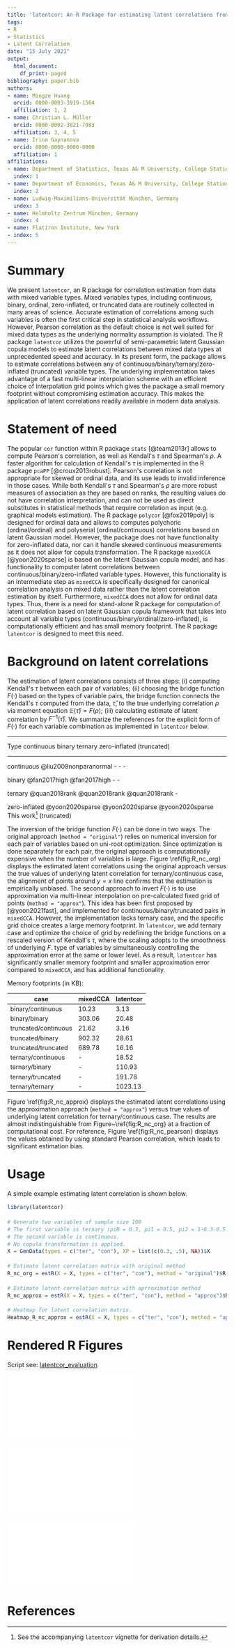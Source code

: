```yaml
---
title: 'latentcor: An R Package for estimating latent correlations from mixed data types'
tags:
- R
- Statistics
- Latent Correlation
date: "15 July 2021"
output:
  html_document:
    df_print: paged
bibliography: paper.bib
authors:
- name: Mingze Huang
  orcid: 0000-0003-3919-1564
  affiliation: 1, 2
- name: Christian L. Müller
  orcid: 0000-0002-3821-7083
  affiliation: 3, 4, 5
- name: Irina Gaynanova
  orcid: 0000-0000-0000-0000
  affiliation: 1
affiliations:
- name: Department of Statistics, Texas A& M University, College Station, TX
  index: 1
- name: Department of Economics, Texas A& M University, College Station, TX
  index: 2
- name: Ludwig-Maximilians-Universität München, Germany
  index: 3
- name: Helmholtz Zentrum München, Germany
  index: 4
- name: Flatiron Institute, New York
- index: 5
---
```



# Summary

We present `latentcor`, an R package for correlation estimation from data with mixed variable types. Mixed variables types, including continuous, binary, ordinal, zero-inflated, or truncated data are routinely collected in many areas of science. Accurate estimation of correlations among such variables is often the first critical step in statistical analysis workflows. However, Pearson correlation as the default choice is not well suited for mixed data types as the underlying normality assumption is violated. The R package `latentcor` utilizes the powerful of semi-parametric latent Gaussian copula models to estimate latent correlations between mixed data types at unprecedented speed and accuracy. In its present form, the package allows to estimate correlations between any of continuous/binary/ternary/zero-inflated (truncated) variable types. The underlying implementation takes advantage of a fast multi-linear interpolation scheme with an efficient choice of interpolation grid points which gives the package a small memory footprint without compromising estimation accuracy. This makes the application of latent correlations readily available in modern data analysis. 

# Statement of need

The popular `cor` function within R package `stats` [@team2013r] allows to compute Pearson's correlation, as well as Kendall's $\tau$ and Spearman's $\rho$.  A faster algorithm for calculation of Kendall's $\tau$ is implemented in the R package `pcaPP` [@croux2013robust]. Pearson's correlation is not appropriate for skewed or ordinal data, and its use leads to invalid inference in those cases. While both Kendall's $\tau$ and Spearman's $\rho$ are more robust measures of association as they are based on ranks, the resulting values do not have correlation interpretation, and can not be used as direct substitutes in statistical methods that require correlation as input (e.g. graphical models estimation). The R package `polycor` [@fox2019poly] is designed for ordinal data and allows to computes polychoric (ordinal/ordinal) and polyserial (ordinal/continuous) correlations based on latent Gaussian model. However, the package does not have functionality for zero-inflated data, nor can it handle skewed continuous measurements as it does not allow for copula transformation. The R package `mixedCCA` [@yoon2020sparse] is based on the latent Gaussian copula model, and has functionality to computer latent correlations between continuous/binary/zero-inflated variable types. However, this functionality is an intermediate step as `mixedCCA` is specifically designed for canonical correlation analysis on mixed data rather than the latent correlation estimation by itself. Furthermore, `mixedCCA` does not allow for ordinal data types. Thus, there is a need for stand-alone R package for computation of latent correlation based on latent Gaussian copula framework that takes into account all variable types (continuous/binary/ordinal/zero-inflated), is computationally efficient and has small memory footprint. The R package `latentcor` is designed to meet this need.

# Background on latent correlations

The estimation of latent correlations consists of three steps: (i) computing Kendall's $\tau$ between each pair of variables; (ii) choosing the bridge function $F(\cdot)$ based on the types of variable pairs, the bridge function connects the Kendall's $\tau$ computed from the data, $\widehat \tau$, to the true underlying correlation $\rho$ via moment equation $\mathbb{E}(\widehat \tau) = F(\rho)$; (iii) calculating estimate of latent correlation by $F^{-1}(\widehat \tau)$. We summarize the references for the explicit form of $F(\cdot)$ for each variable combination as implemented in `latentcor` below.

-----------------------------------------------------------------------------------------------
Type           continuous            binary           ternary                     zero-inflated
                                                                                  (truncated)
-------------- --------------------- ---------------- --------------------------- -------------
continuous     @liu2009nonparanormal    -                        -                      - 

binary         @fan2017high          @fan2017high                -                      - 

ternary        @quan2018rank         @quan2018rank    @quan2018rank                     - 

zero-inflated  @yoon2020sparse       @yoon2020sparse  @yoon2020sparse             This work[^1] 
(truncated)

[^1]: See the accompanying `latentcor` vignette for derivation details.
 
The inversion of the bridge function $F(\cdot)$ can be done in two ways. The original approach (`method = "original"`) relies on numerical inversion for each pair of variables based on uni-root optimization. Since optimization is done separately for each pair, the original approach is computationally expensive when the number of variables is large. Figure \ref{fig:R_nc_org} displays the estimated latent correlations using the original approach versus the true values of underlying latent correlation for ternary/continuous case, the alignment of points around $y=x$ line confirms that the estimation is empirically unbiased. The second approach to invert  $F(\cdot)$ is to use approximation via multi-linear interpolation on pre-calculated fixed grid of points (`method = "approx"`). This idea has been first proposed by [@yoon2021fast], and implemented for continuous/binary/truncated pairs in `mixedCCA`. However, the implementation lacks ternary case, and the specific grid choice creates a large memory footprint. In `latentcor`, we add ternary case and optimize the choice of grid by redefining the bridge functions on a rescaled version of Kendall's $\tau$, where the scaling adopts to the smoothness of underlying $F$. type of variables by simultaneously controlling the approximation error at the same or lower level. As a result, `latentcor` has significantly smaller memory footprint and smaller approximation error compared to `mixedCCA`, and has additional functionality.

Memory footprints (in KB):

 | case | mixedCCA | latentcor |
 |-----|----------|----------|
| binary/continuous | 10.23 | 3.13 |
| binary/binary | 303.06 | 20.48 |
| truncated/continuous | 21.62 | 3.16 |
| truncated/binary | 902.32 | 28.61 | 
| truncated/truncated | 689.78 | 16.16 |
| ternary/continuous | - | 18.52 |
| ternary/binary | - | 110.93 |
| ternary/truncated | - | 191.78 |
| ternary/ternary | - | 1023.13 |

Figure \ref{fig:R_nc_approx} displays the estimated latent correlations using the approximation approach (`method = "approx"`) versus true values of underlying latent correlation for ternary/continuous case. The results are almost indistinguishable from Figure~\ref{fig:R_nc_org} at a fraction of computational cost. For reference, Figure \ref{fig:R_nc_pearson} displays the values obtained by using standard Pearson correlation, which leads to significant estimation bias.

# Usage

A simple example estimating latent correlation is shown below.

```r
library(latentcor)

# Generate two variables of sample size 100
# The first variable is ternary (pi0 = 0.3, pi1 = 0.5, pi2 = 1-0.3-0.5 = 0.2) 
# The second variable is continuous. 
# No copula transformation is applied.
X = GenData(types = c("ter", "con"), XP = list(c(0.3, .5), NA))$X

# Estimate latent correlation matrix with original method
R_nc_org = estR(X = X, types = c("ter", "con"), method = "original")$R

# Estimate latent correlation matrix with aprroximation method
R_nc_approx = estR(X = X, types = c("ter", "con"), method = "approx")$R

# Heatmap for latent correlation matrix.
Heatmap_R_nc_approx = estR(X = X, types = c("ter", "con"), method = "approx", showplot = TRUE)$plotR
```


# Rendered R Figures
Script see: [latentcor_evaluation](https://github.com/mingzehuang/latentcor_evaluation/blob/master/unbias_check.R)

![Estimated latent correlations by `latentcor` with `method = "original"` versus true population latent correlation. \label{fig:R_nc_org}](nc_org.pdf)


![Estimated latent correlations by `latentcor` with `method = "approx"` versus true population latent correlation.\label{fig:R_nc_approx}](nc_approx.pdf)


![Estimated correlations using `cor` function in `stats` package (Pearson correlation) versus true population latent correlation.\label{fig:R_nc_pearson}](nc_pearson.pdf)



# References

